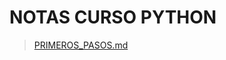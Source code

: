 # NOTAS CURSO PYTHON


>[PRIMEROS_PASOS.md](https://github.com/badorius/curso-python/blob/master/PRIMEROS_PASOS.md)
